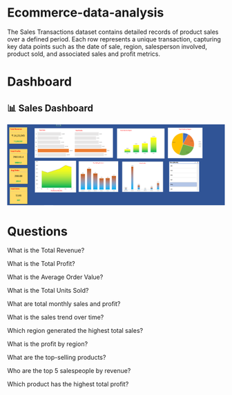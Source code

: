 # Ecommerce-data-analysis
The Sales Transactions dataset contains detailed records of product sales over a defined period. Each row represents a unique transaction, capturing key data points such as the date of sale, region, salesperson involved, product sold, and associated sales and profit metrics.

# Dashboard
## 📊 Sales Dashboard

![Dashboard](https://github.com/Siddaling1/EXCEL/blob/main/Screenshot%20of%20Sales%20Dashboard1.png)

# Questions 
What is the Total Revenue?

What is the Total Profit?

What is the Average Order Value?

What is the Total Units Sold?

What are total monthly sales and profit?

What is the sales trend over time?

Which region generated the highest total sales?

What is the profit by region?

What are the top-selling products?

Who are the top 5 salespeople by revenue?

Which product has the highest total profit?
